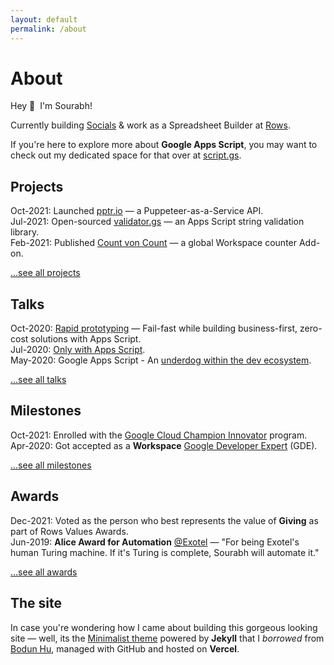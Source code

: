 ```yaml
---
layout: default
permalink: /about
---
```


<h1>About</h1>

Hey 👋&nbsp;&nbsp;I'm Sourabh!

Currently building [Socials](https://socials.so) & work as a Spreadsheet Builder at [Rows](https://rows.com).

If you're here to explore more about **Google Apps Script**, you may want to check out my dedicated space for that over at [script.gs](https://script.gs).

## Projects

Oct-2021: Launched [pptr.io](https://pptr.io/) — a Puppeteer-as-a-Service API.<br />
Jul-2021: Open-sourced [validator.gs](http://validator.gs) — an Apps Script string validation library.<br />
Feb-2021: Published [Count von Count](https://workspace.google.com/marketplace/app/count_von_count/222600962484) — a global Workspace counter Add-on.<br />

[...see all projects](/projects)

## Talks

Oct-2020: [Rapid prototyping](https://script.gs/talk-4-rapid-prototyping/) — Fail-fast while building business-first, zero-cost solutions with Apps Script.<br />
Jul-2020: [Only with Apps Script](https://script.gs/talk-3-only-with-apps-script/).<br />
May-2020: Google Apps Script - An [underdog within the dev ecosystem](https://script.gs/talk-2-google-apps-script-an-underdog-within-the-dev-ecosystem/).<br />

[...see all talks](/talks)

## Milestones

Oct-2021: Enrolled with the [Google Cloud Champion Innovator](https://cloud.google.com/innovators/champions?specialization=workspace&text=Sourabh) program.<br />
Apr-2020: Got accepted as a **Workspace** [Google Developer Expert](https://developers.google.com/community/experts/directory/profile/profile-sourabh-choraria) (GDE).<br />

[...see all milestones](/milestones)

## Awards

Dec-2021: Voted as the person who best represents the value of **Giving** as part of Rows Values Awards.<br />
Jun-2019: **Alice Award for Automation** [@Exotel](https://www.linkedin.com/company/exotel-techcom-private-limited/) — "For being Exotel's human Turing machine. If it's Turing is complete, Sourabh will automate it."<br />

[...see all awards](/awards)

## The site

In case you're wondering how I came about building this gorgeous looking site — well, its the [Minimalist theme](https://www.bodunhu.com/minimalist/) powered by **Jekyll** that I _borrowed_ from [Bodun Hu](https://twitter.com/BodunHu), managed with GitHub and hosted on **Vercel**.